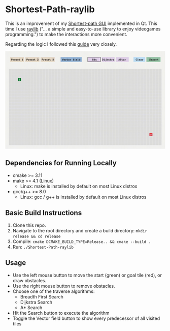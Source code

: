 # Shortest-Path-raylib

This is an improvement of my [Shortest-path GUI](https://github.com/einheitsviktor/Shortest-Path) implemented in Qt.
This time I use [raylib](https://www.raylib.com/) ("... a simple and easy-to-use library to enjoy videogames programming.") to make the interactions more convenient.

Regarding the logic I followed this [guide](https://www.redblobgames.com/pathfinding/a-star/introduction.html) very closely.

![Demo](https://github.com/einheitsviktor/Shortest-Path-raylib/blob/main/Demo.gif)

## Dependencies for Running Locally
* cmake >= 3.11
* make >= 4.1 (Linux)
  * Linux: make is installed by default on most Linux distros
* gcc/g++ >= 8.0
  * Linux: gcc / g++ is installed by default on most Linux distros

## Basic Build Instructions

1. Clone this repo.
2. Navigate to the root directory and create a build directory: `mkdir release && cd release`
3. Compile: `cmake DCMAKE_BUILD_TYPE=Release.. && cmake --build .`
4. Run: `./Shortest-Path-raylib`

## Usage
- Use the left mouse button to move the start (green) or goal tile (red), or draw obstacles.
- Use the right mouse button to remove obstacles.
- Choose one of the traverse algorithms:
    - Breadth First Search
    - Dijkstra Search
    - A* Search
- Hit the Search button to execute the algorithm
- Toggle the Vector field button to show every predecessor of all visited tiles
